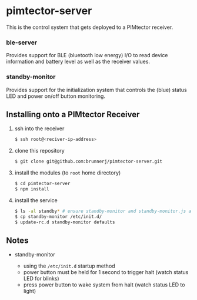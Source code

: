 # pimtector-server

This is the control system that gets deployed to a PIMtector receiver.

### ble-server

Provides support for BLE (bluetooth low energy) I/O to read device
information and battery level as well as the receiver values.

### standby-monitor

Provides support for the initialization system that controls
the (blue) status LED and power on/off button monitoring.

## Installing onto a PIMtector Receiver

1. ssh into the receiver  

    ```sh
    $ ssh root@<reciver-ip-address>
   ```

2. clone this repository

    ```sh
    $ git clone git@github.com:brunnerj/pimtector-server.git
    ```

3. install the modules (to `root` home directory)

    ```sh
    $ cd pimtector-server
    $ npm install
    ```

4. install the service

    ```sh
    $ ls -al standby* # ensure standby-monitor and standby-monitor.js are executable
    $ cp standby-monitor /etc/init.d/
    $ update-rc.d standby-monitor defaults
    ```

## Notes 

* standby-monitor

  - using the `/etc/init.d` startup method
  - power button must be held for 1 second to trigger halt (watch status LED for blinks)
  - press power button to wake system from halt (watch status LED to light)